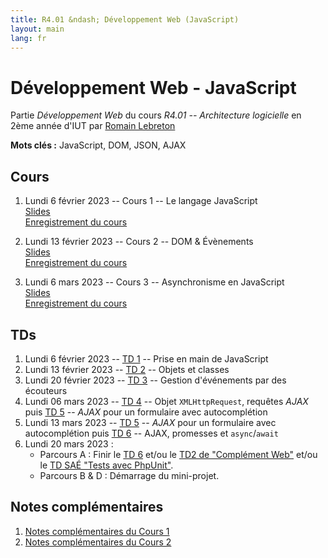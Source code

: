 ```yaml
---
title: R4.01 &ndash; Développement Web (JavaScript)
layout: main
lang: fr
---
```


# Développement Web - JavaScript

Partie *Développement Web* du cours *R4.01 -- Architecture logicielle* en
2ème année d'IUT par [Romain Lebreton](http://www.lirmm.fr/~lebreton)

**Mots clés :** JavaScript, DOM, JSON, AJAX

## Cours

1. Lundi 6 février 2023 -- Cours 1 -- Le langage JavaScript  
   [Slides](classes/cours1.html)  
   [Enregistrement du cours](https://scalelite.umontpellier.fr/playback/presentation/2.3/f3749475eeefcd6e7248f92b167e0730df706e85-1675667135524)

2. Lundi 13 février 2023 -- Cours 2 -- DOM & Évènements  
   [Slides](classes/class2.html)  
   [Enregistrement du cours](https://scalelite.umontpellier.fr/playback/presentation/2.3/f3749475eeefcd6e7248f92b167e0730df706e85-1676271733519)

1. Lundi 6 mars 2023 -- Cours 3 -- Asynchronisme en JavaScript  
   [Slides](classes/class3.html)  
   [Enregistrement du cours](https://scalelite.umontpellier.fr/playback/presentation/2.3/f3749475eeefcd6e7248f92b167e0730df706e85-1678086028981)
   
## TDs

1. Lundi 6 février 2023 -- [TD 1](https://gitlabinfo.iutmontp.univ-montp2.fr/r4.01-developpementweb/TD1) -- Prise en main de JavaScript
1. Lundi 13 février 2023 -- [TD 2](https://gitlabinfo.iutmontp.univ-montp2.fr/r4.01-developpementweb/TD2) -- Objets et classes
1. Lundi 20 février 2023 -- [TD 3](https://gitlabinfo.iutmontp.univ-montp2.fr/r4.01-developpementweb/TD3) -- Gestion d'événements par des écouteurs
1. Lundi 06 mars 2023 -- [TD 4](https://gitlabinfo.iutmontp.univ-montp2.fr/r4.01-developpementweb/TD4) -- Objet `XMLHttpRequest`, requêtes *AJAX*  
puis [TD 5](https://gitlabinfo.iutmontp.univ-montp2.fr/r4.01-developpementweb/TD5) -- *AJAX* pour un formulaire avec autocomplétion
1. Lundi 13 mars 2023 -- [TD 5](https://gitlabinfo.iutmontp.univ-montp2.fr/r4.01-developpementweb/TD5) -- *AJAX* pour un formulaire avec autocomplétion
puis [TD 6](https://gitlabinfo.iutmontp.univ-montp2.fr/r4.01-developpementweb/TD6) -- AJAX, promesses et `async`/`await`
1. Lundi 20 mars 2023 : 
   * Parcours A : Finir le [TD 6](https://gitlabinfo.iutmontp.univ-montp2.fr/r4.01-developpementweb/TD6) 
     et/ou le 
     [TD2 de "Complément Web"](https://romainlebreton.github.io/R4.A.10-ComplementWeb/tutorials/tutorial2) 
     et/ou le 
     [TD SAÉ "Tests avec PhpUnit"](https://romainlebreton.github.io/R4.A.10-ComplementWeb/tutorials/tutorial_sae_tests_archi).
   * Parcours B & D : Démarrage du mini-projet.

## Notes complémentaires 

1. [Notes complémentaires du Cours 1](assets/class1-complement.html)
2. [Notes complémentaires du Cours 2](assets/class2-complement.html)
